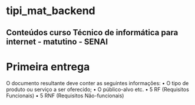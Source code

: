 # tipi_mat_backend
Conteúdos curso Técnico de informática para internet - matutino - SENAI
---
# Primeira entrega
O documento resultante deve conter as seguintes informações:
•	O tipo de produto ou serviço a ser oferecido; 
•	O público-alvo etc.
•	5 RF (Requisitos Funcionais)
•	5 RNF (Requisitos Não-funcionais)
